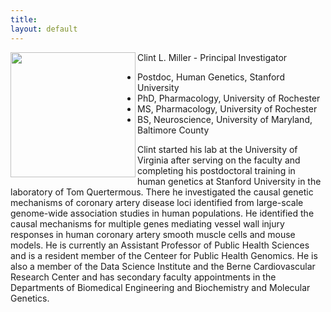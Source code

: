 ```yaml
---
title: 
layout: default
---
```

<style type="text/css">
<!--
.tab { margin-left: 40px; }
-->
</style>

<img align ="left" src="https://clintmil.github.io/skinny-jekyll/images/clintphoto.jpg" width="200" height="200"/>

<p class="tab">Clint L. Miller - Principal Investigator</p>

+ Postdoc, Human Genetics, Stanford University 
+ PhD, Pharmacology, University of Rochester
+ MS, Pharmacology, University of Rochester
+ BS, Neuroscience, University of Maryland, Baltimore County

Clint started his lab at the University of Virginia after serving on the faculty and completing his postdoctoral training in human        genetics at Stanford University in the laboratory of Tom Quertermous. There he investigated the causal genetic mechanisms of coronary artery disease loci identified from large-scale genome-wide association studies in human populations. He identified the causal mechanisms for multiple genes mediating vessel wall injury responses in human coronary artery smooth muscle cells and mouse models. He is currently an Assistant Professor of Public Health Sciences and is a resident member of the Centeer for Public Health Genomics. He is also a member of the Data Science Institute and the Berne Cardiovascular Research Center and has secondary faculty appointments in the Departments of Biomedical Engineering and Biochemistry and Molecular Genetics. 

